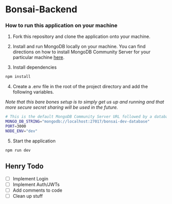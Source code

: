 # Bonsai-Backend

### How to run this application on your machine 

1. Fork this repository and clone the application onto your machine.

2. Install and run MongoDB locally on your machine. You can find directions on how to install MongoDB Community Server for your particular machine [here](https://www.mongodb.com/docs/manual/installation/). 

3. Install dependencies 

```bash
npm install 
```

4. Create a .env file in the root of the project directory and add the following variables. 

<i>Note that this bare bones setup is to simply get us up and running and that more secure secret sharing will be used in the future.</i>

```bash
# This is the default MongoDB Community Server URL followed by a database called bonsai-dev-database. 
MONGO_DB_STRING="mongodb://localhost:27017/bonsai-dev-database" 
PORT=3000
NODE_ENV="dev"
```

5. Start the application
```bash
npm run dev
```


## Henry Todo 

- [  ] Implement Login
- [  ] Implement Auth/JWTs 
- [  ] Add comments to code 
- [  ] Clean up stuff
